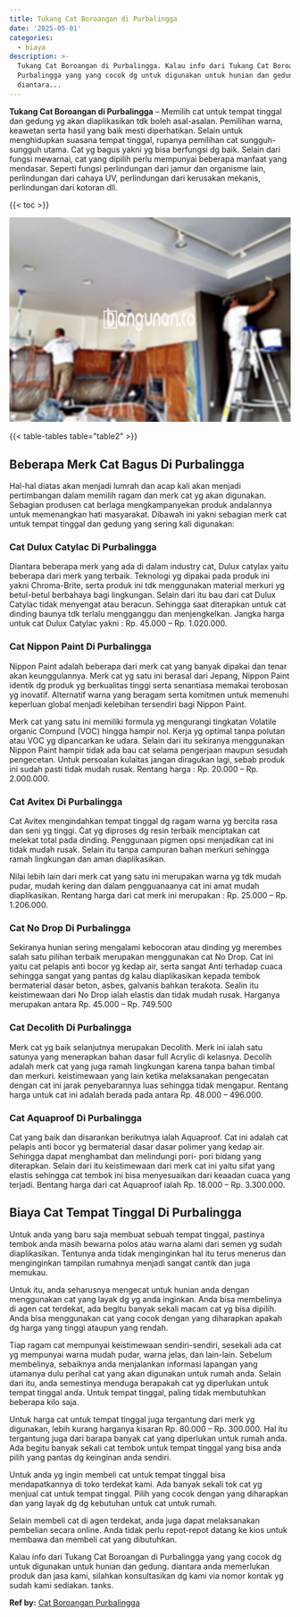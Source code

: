 ```yaml
---
title: Tukang Cat Boroangan di Purbalingga
date: '2025-05-01'
categories:
  - biaya
description: >-
  Tukang Cat Boroangan di Purbalingga. Kalau info dari Tukang Cat Boroangan di
  Purbalingga yang yang cocok dg untuk digunakan untuk hunian dan gedung.
  diantara...
---
```


**Tukang Cat Boroangan di Purbalingga** – Memilih cat untuk tempat tinggal dan gedung yg akan diaplikasikan tdk boleh asal-asalan. Pemilihan warna, keawetan serta hasil yang baik mesti diperhatikan. Selain untuk menghidupkan suasana tempat tinggal, rupanya pemilihan cat sungguh-sungguh utama. Cat yg bagus yakni yg bisa berfungsi dg baik. Selain dari fungsi mewarnai, cat yang dipilih perlu mempunyai beberapa manfaat yang mendasar. Seperti fungsi perlindungan dari jamur dan organisme lain, perlindungan dari cahaya UV, perlindungan dari kerusakan mekanis, perlindungan dari kotoran dll.

{{< toc >}}

![Tukang Cat Boroangan di Purbalingga](/images/jasa-cat-murah27.png)

{{< table-tables table="table2" >}}

## Beberapa Merk Cat Bagus Di Purbalingga

Hal-hal diatas akan menjadi lumrah dan acap kali akan menjadi pertimbangan dalam memilih ragam dan merk cat yg akan digunakan. Sebagian produsen cat berlaga mengkampanyekan produk andalannya untuk memenangkan hati masyarakat. Dibawah ini yakni sebagian merk cat untuk tempat tinggal dan gedung yang sering kali digunakan:

### Cat Dulux Catylac Di Purbalingga

Diantara beberapa merk yang ada di dalam industry cat, Dulux catylax yaitu beberapa dari merk yang terbaik. Teknologi yg dipakai pada produk ini yakni Chroma-Brite, serta produk ini tdk menggunakan material merkuri yg betul-betul berbahaya bagi lingkungan. Selain dari itu bau dari cat Dulux Catylac tidak menyengat atau beracun. Sehingga saat diterapkan untuk cat dinding baunya tdk terlalu mengganggu dan menjengkelkan. Jangka harga untuk cat Dulux Catylac yakni : Rp. 45.000 – Rp. 1.020.000.

### Cat Nippon Paint Di Purbalingga

Nippon Paint adalah beberapa dari merk cat yang banyak dipakai dan tenar akan keunggulannya. Merk cat yg satu ini berasal dari Jepang, Nippon Paint identik dg produk yg berkualitas tinggi serta senantiasa memakai terobosan yg inovatif. Alternatif warna yang beragam serta komitmen untuk memenuhi keperluan global menjadi kelebihan tersendiri bagi Nippon Paint.

Merk cat yang satu ini memiliki formula yg mengurangi tingkatan Volatile organic Compund (VOC) hingga hampir nol. Kerja yg optimal tanpa polutan atau VOC yg dipancarkan ke udara. Selain dari itu sekiranya menggunakan Nippon Paint hampir tidak ada bau cat selama pengerjaan maupun sesudah pengecetan. Untuk persoalan kulaitas jangan diragukan lagi, sebab produk ini sudah pasti tidak mudah rusak. Rentang harga : Rp. 20.000 – Rp. 2.000.000.

### Cat Avitex Di Purbalingga

Cat Avitex mengindahkan tempat tinggal dg ragam warna yg bercita rasa dan seni yg tinggi. Cat yg diproses dg resin terbaik menciptakan cat melekat total pada dinding. Penggunaan pigmen opsi menjadikan cat ini tidak mudah rusak. Selain itu tanpa campuran bahan merkuri sehingga ramah lingkungan dan aman diaplikasikan.

Nilai lebih lain dari merk cat yang satu ini merupakan warna yg tdk mudah pudar, mudah kering dan dalam pengguanaanya cat ini amat mudah diaplikasikan. Rentang harga dari cat merk ini merupakan : Rp. 25.000 – Rp. 1.206.000.

### Cat No Drop Di Purbalingga

Sekiranya hunian sering mengalami kebocoran atau dinding yg merembes salah satu pilihan terbaik merupakan menggunakan cat No Drop. Cat ini yaitu cat pelapis anti bocor yg kedap air, serta sangat Anti terhadap cuaca sehingga sangat yang pantas dg kalau diaplikasikan kepada tembok bermaterial dasar beton, asbes, galvanis bahkan terakota. Sealin itu keistimewaan dari No Drop ialah elastis dan tidak mudah rusak. Harganya merupakan antara Rp. 45.000 – Rp. 749.500

### Cat Decolith Di Purbalingga

Merk cat yg baik selanjutnya merupakan Decolith. Merk ini ialah satu satunya yang menerapkan bahan dasar full Acrylic di kelasnya. Decolih adalah merk cat yang juga ramah lingkungan karena tanpa bahan timbal dan merkuri. keistimewaan yang lain ketika melaksanakan pengecatan dengan cat ini jarak penyebarannya luas sehingga tidak mengapur. Rentang harga untuk cat ini adalah berada pada antara Rp. 48.000 – 496.000.

### Cat Aquaproof Di Purbalingga

Cat yang baik dan disarankan berikutnya ialah Aquaproof. Cat ini adalah cat pelapis anti bocor yg bermaterial dasar dasar polimer yang kedap air. Sehingga dapat menghambat dan melindungi pori- pori bidang yang diterapkan. Selain dari itu keistimewaan dari merk cat ini yaitu sifat yang elastis sehingga cat tembok ini bisa menyesuaikan dari keaadan cuaca yang terjadi. Bentang harga dari cat Aquaproof ialah Rp. 18.000 – Rp. 3.300.000.

## Biaya Cat Tempat Tinggal Di Purbalingga

Untuk anda yang baru saja membuat sebuah tempat tinggal, pastinya tembok anda masih bewarna polos atau warna alami dari semen yg sudah diaplikasikan. Tentunya anda tidak menginginkan hal itu terus menerus dan menginginkan tampilan rumahnya menjadi sangat cantik dan juga memukau.

Untuk itu, anda seharusnya mengecat untuk hunian anda dengan menggunakan cat yang layak dg yg anda inginkan. Anda bisa membelinya di agen cat terdekat, ada begitu banyak sekali macam cat yg bisa dipilih. Anda bisa menggunakan cat yang cocok dengan yang diharapkan apakah dg harga yang tinggi ataupun yang rendah.

Tiap ragam cat mempunyai keistimewaan sendiri-sendiri, sesekali ada cat yg mempunyai warna mudah pudar, warna jelas, dan lain-lain. Sebelum membelinya, sebaiknya anda menjalankan informasi lapangan yang utamanya dulu perihal cat yang akan digunakan untuk rumah anda. Selain dari itu, anda semestinya menduga berapakah cat yg diperlukan untuk tempat tinggal anda. Untuk tempat tinggal, paling tidak membutuhkan beberapa kilo saja.

Untuk harga cat untuk tempat tinggal juga tergantung dari merk yg digunakan, lebih kurang harganya kisaran Rp. 80.000 – Rp. 300.000. Hal itu tergantung juga dari barapa banyak cat yang diperlukan untuk rumah anda. Ada begitu banyak sekali cat tembok untuk tempat tinggal yang bisa anda pilih yang pantas dg keinginan anda sendiri.

Untuk anda yg ingin membeli cat untuk tempat tinggal bisa mendapatkannya di toko terdekat kami. Ada banyak sekali tok cat yg menjual cat untuk tempat tinggal. Pilih yang cocok dengan yang diharapkan dan yang layak dg dg kebutuhan untuk cat untuk rumah.

Selain membeli cat di agen terdekat, anda juga dapat melaksanakan pembelian secara online. Anda tidak perlu repot-repot datang ke kios untuk membawa dan membeli cat yang dibutuhkan.

Kalau info dari Tukang Cat Boroangan di Purbalingga yang yang cocok dg untuk digunakan untuk hunian dan gedung. diantara anda memerlukan produk dan jasa kami, silahkan konsultasikan dg kami via nomor kontak yg sudah kami sediakan. tanks.

**Ref by:** [Cat Boroangan Purbalingga](https://id.wikipedia.org/wiki/Cat)
